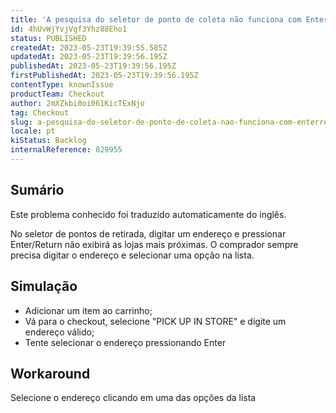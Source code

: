 ```yaml
---
title: 'A pesquisa do seletor de ponto de coleta não funciona com Enter/Return'
id: 4hUvWjYvjVgf3Yhz88Eho1
status: PUBLISHED
createdAt: 2023-05-23T19:39:55.585Z
updatedAt: 2023-05-23T19:39:56.195Z
publishedAt: 2023-05-23T19:39:56.195Z
firstPublishedAt: 2023-05-23T19:39:56.195Z
contentType: knownIssue
productTeam: Checkout
author: 2mXZkbi0oi061KicTExNjo
tag: Checkout
slug: a-pesquisa-do-seletor-de-ponto-de-coleta-nao-funciona-com-enterreturn
locale: pt
kiStatus: Backlog
internalReference: 829955
---
```


## Sumário

<div class="alert alert-info">
  <p>Este problema conhecido foi traduzido automaticamente do inglês.</p>
</div>


No seletor de pontos de retirada, digitar um endereço e pressionar Enter/Return não exibirá as lojas mais próximas. O comprador sempre precisa digitar o endereço e selecionar uma opção na lista.

## Simulação



- Adicionar um item ao carrinho;
- Vá para o checkout, selecione "PICK UP IN STORE" e digite um endereço válido;
- Tente selecionar o endereço pressionando Enter

## Workaround


Selecione o endereço clicando em uma das opções da lista




